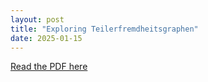 ```yaml
---
layout: post
title: "Exploring Teilerfremdheitsgraphen"
date: 2025-01-15
---
```


[Read the PDF here](https://hada99.github.io/HadiDahnoun.github.io/pdfs/Forschungsaufgabe_QEL_Dahnoun_70486348.pdf)
